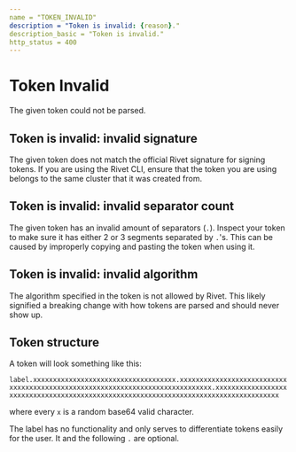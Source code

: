 ```yaml
---
name = "TOKEN_INVALID"
description = "Token is invalid: {reason}."
description_basic = "Token is invalid."
http_status = 400
---
```


# Token Invalid

The given token could not be parsed.

## Token is invalid: invalid signature

The given token does not match the official Rivet signature for signing tokens. If you are using the Rivet
CLI, ensure that the token you are using belongs to the same cluster that it was created from.

## Token is invalid: invalid separator count

The given token has an invalid amount of separators (`.`). Inspect your token to make sure it has either 2 or
3 segments separated by `.`'s. This can be caused by improperly copying and pasting the token when using it.

## Token is invalid: invalid algorithm

The algorithm specified in the token is not allowed by Rivet. This likely signified a breaking change with how
tokens are parsed and should never show up.

<!-- TODO: Move to a dedicated page for tokens -->

## Token structure

A token will look something like this:

`label.xxxxxxxxxxxxxxxxxxxxxxxxxxxxxxxxxxxx.xxxxxxxxxxxxxxxxxxxxxxxxxxxxxxxxxxxxxxxxxxxxxxxxxxxxxxxxxxxxxxxxxxxxxxxxxxxxxx.xxxxxxxxxxxxxxxxxxxxxxxxxxxxxxxxxxxxxxxxxxxxxxxxxxxxxxxxxxxxxxxxxxxxxxxxxxxxxxxxxxxxxx`

where every `x` is a random base64 valid character.

The label has no functionality and only serves to differentiate tokens easily for the user. It and the
following `.` are optional.
